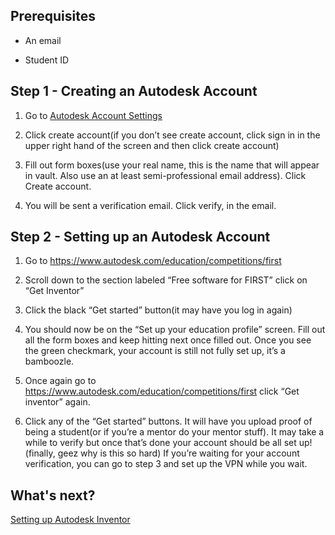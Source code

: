 ## Prerequisites

* An email

* Student ID

## Step 1 - Creating an Autodesk Account 

 1. Go to [Autodesk Account Settings](https://manage.autodesk.com/home/)

 2. Click create account(if you don’t see create account, click sign in in the upper
right hand of the screen and then click create account)
 
 3. Fill out form boxes(use your real name, this is the name that will appear in vault.
Also use an at least semi-professional email address). Click Create account.

 4. You will be sent a verification email. Click verify, in the email.

## Step 2 - Setting up an Autodesk Account

 1. Go to https://www.autodesk.com/education/competitions/first

 2. Scroll down to the section labeled “Free software for FIRST” click on “Get
Inventor”

 3. Click the black “Get started” button(it may have you log in again)

 4. You should now be on the “Set up your education profile” screen. Fill out all the
form boxes and keep hitting next once filled out. Once you see the green checkmark, your
account is still not fully set up, it’s a bamboozle.

 5. Once again go to https://www.autodesk.com/education/competitions/first click “Get
inventor” again.

 6. Click any of the “Get started” buttons. It will have you upload proof of being a student(or
if you’re a mentor do your mentor stuff). It may take a while to verify but once that’s done your
account should be all set up!(finally, geez why is this so hard) If you’re waiting for your account
verification, you can go to step 3 and set up the VPN while you wait.

## What's next?

[Setting up Autodesk Inventor](./Setting-up-Autodesk-Inventor.md)
